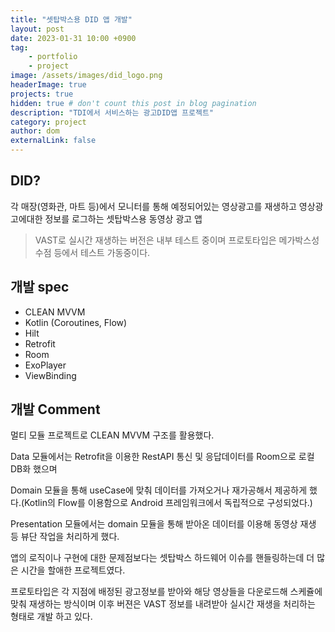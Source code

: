 ```yaml
---
title: "셋탑박스용 DID 앱 개발"
layout: post
date: 2023-01-31 10:00 +0900
tag: 
    - portfolio
    - project
image: /assets/images/did_logo.png
headerImage: true
projects: true
hidden: true # don't count this post in blog pagination
description: "TDI에서 서비스하는 광고DID앱 프로젝트"
category: project
author: dom
externalLink: false
---
```


## DID?

각 매장(영화관, 마트 등)에서 모니터를 통해 예정되어있는 영상광고를 재생하고 영상광고에대한 정보를 로그하는 셋탑박스용 동영상 광고 앱

> VAST로 실시간 재생하는 버전은 내부 테스트 중이며 프로토타입은 메가박스성수점 등에서 테스트 가동중이다.

## 개발 spec
- CLEAN MVVM
- Kotlin (Coroutines, Flow)
- Hilt
- Retrofit
- Room
- ExoPlayer
- ViewBinding

## 개발 Comment

멀티 모듈 프로젝트로 CLEAN MVVM 구조를 활용했다.

Data 모듈에서는 Retrofit을 이용한 RestAPI 통신 및 응답데이터를 Room으로 로컬 DB화 했으며

Domain 모듈을 통해 useCase에 맞춰 데이터를 가져오거나 재가공해서 제공하게 했다.(Kotlin의 Flow를 이용함으로 Android 프레임워크에서 독립적으로 구성되었다.)

Presentation 모듈에서는 domain 모듈을 통해 받아온 데이터를 이용해 동영상 재생 등 뷰단 작업을 처리하게 했다.

앱의 로직이나 구현에 대한 문제점보다는 셋탑박스 하드웨어 이슈를 핸들링하는데 더 많은 시간을 할애한 프로젝트였다.

프로토타입은 각 지점에 배정된 광고정보를 받아와 해당 영상들을 다운로드해 스케쥴에 맞춰 재생하는 방식이며 이후 버젼은 VAST 정보를 내려받아 실시간 재생을 처리하는 형태로 개발 하고 있다.
